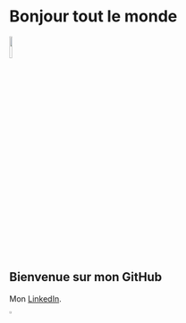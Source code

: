 # Bonjour tout le monde

<img width="10%" src="https://static-cdn.jtvnw.net/emoticons/v1/921885/3.0">

## Bienvenue sur mon GitHub

Mon [LinkedIn](https://www.linkedin.com/in/augustin-devaux-96997890/).

[<img width="2.5%" src="https://www.flaticon.com/svg/static/icons/svg/174/174857.svg" />](https://www.linkedin.com/in/augustin-devaux-96997890/)
